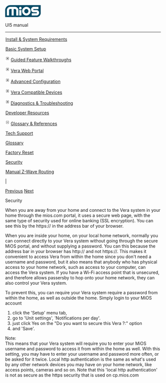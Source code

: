 ![](skins/mios/images/logo.png)

UI5 manual

  
---  
  
![](images/spacer.gif)[Install & System
Requirements](index.html#!docs5/installation_and_system_requirements_en_3lite_all.md)

![](images/spacer.gif)[Basic System Setup ](index.html#!docs5/getting_started_en_3lite_all.md)

![](skins/mios/images/plus.gif)[Guided Feature Walkthroughs
](features_en_3lite_all.html)

![](skins/mios/images/plus.gif)[Vera Web Portal](index.html#!docs5/web_portal_en_3lite_all.md)

![](skins/mios/images/plus.gif)[Advanced
Configuration](index.html#!docs5/advanced_configuration_en_3lite_all.md)

![](skins/mios/images/plus.gif)[Vera Compatible
Devices](index.html#!docs5/supported_hardware_en_3lite_all.md)

![](skins/mios/images/plus.gif)[Diagnostics &
Troubleshooting](index.html#!docs5/troubleshooting_en_3lite_all.md)

![](images/spacer.gif)[Developer Resources](index.html#!docs5/developers_en_3lite_all.md)

![](skins/mios/images/minus.gif)[Glossary &
References](index.html#!docs5/reference_en_3lite_all.md)

![](images/spacer.gif)[Tech Support](index.html#!docs5/tech_support_en_3lite_all.md)

![](images/spacer.gif)[Glossary](index.html#!docs5/glossary_en_3lite_all.md)

![](images/spacer.gif)[Factory Reset](index.html#!docs5/factory_reset_en_3lite_all.md)

![](images/spacer.gif)[Security](index.html#!docs5/security_en_3lite_all.md)

![](images/spacer.gif)[Manual Z-Wave Routing](index.html#!docs5/ManualRoute_en_3lite_all.md)

|

[Previous](index.html#!docs5/factory_reset_en_3lite_all.md)
[Next](index.html#!docs5/ManualRoute_en_3lite_all.md)

Security

  

When you are away from your home and connect to the Vera system in your home
through the mios.com portal, it uses a secure web page, with the same type of
security used for online banking (SSL encryption).  You can see this by the
https:// in the address bar of your browser.  
  
When you are inside your home, on your local home network, normally you can
connect directly to your  Vera  system without going through the secure MiOS
portal, and without supplying a password.  You can this because the address
bar in your browser has http:// and not https://.  This makes it convenient to
access  Vera from within the home since you don't need a username and
password, but it also means that anybody who has physical access to your home
network, such as access to your computer, can access the  Vera system.  If you
have a Wi-Fi access point that is unsecured, and therefore allows passersby to
hop onto your home network, they can also control your  Vera system.  
  
To prevent this, you can require your  Vera system require a password from
within the home, as well as outside the home.  Simply login to your MiOS
account  
1. click the 'Setup' menu tab,   
2. go to 'Unit settings', 'Notifications per day'.  
3. just click Yes on the "Do you want to secure this  Vera ?:" option  
4.  and 'Save'.  
  
  
  
  
Note:  
 This means that your  Vera system will require you to enter your MiOS
username and password to access it from within the home as well.  With this
setting, you may have to enter your username and password more often, or be
asked for it twice.  Local http authentication is the same as what's used by
any other network devices you may have on your home network, like access
points, cameras and so on.  Note that this 'local http authentication' is not
as secure as the https security that is used on cp.mios.com  

  

